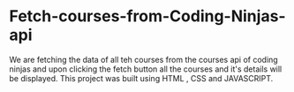 # Fetch-courses-from-Coding-Ninjas-api
We are fetching the data of all teh courses from the courses api of coding ninjas and upon clicking the fetch button all the courses and  it's details will be displayed.
This project was built using HTML , CSS and JAVASCRIPT.
